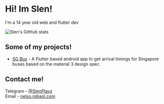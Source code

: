 # Hi! Im Slen!
I'm a 14 year old web and flutter dev

![Slen's GitHub stats](https://github-readme-stats.vercel.app/api?username=SlenPlayz&show_icons=true&theme=tokyonight)

## Some of my projects!
 - [SG Bus](https://github.com/SlenPlayz/SGBus) - A Flutter based android app to get arrival timings for Singapore buses based on the material 3 design spec.


## Contact me!
Telegram - [@SlenPlayz](https://t.me/SlenPlayz)\
Email - [nelso.n@aol.com](mailto:nelso.n@aol.com)
